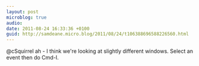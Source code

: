 ```yaml
---
layout: post
microblog: true
audio: 
date: 2011-08-24 16:33:36 +0100
guid: http://samdeane.micro.blog/2011/08/24/t106388696588226560.html
---
```

@cSquirrel ah - I think we're looking at slightly different windows. Select an event then do Cmd-I.

